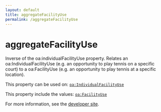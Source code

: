 ```yaml
---
layout: default
title: aggregateFacilityUse
permalink: /aggregateFacilityUse
---
```


# aggregateFacilityUse
Inverse of the oa:individualFacilityUse property. Relates an oa:IndividualFacilityUse (e.g. an opportunity to play tennis on a specific court) to a oa:FacilityUse (e.g. an opportunity to play tennis at a specific location).

This property can be used on: [`oa:IndividualFacilityUse`](https://openactive.io/IndividualFacilityUse)

This property include the values: [`oa:FacilityUse`](https://openactive.io/FacilityUse)

For more information, see the [developer site](https://developer.openactive.io/data-model/types/).